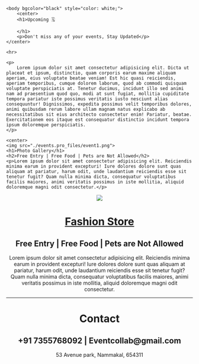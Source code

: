 <!DOCTYPE html>
<!-- saved from url=(0126)file:///C:/Users/sumi2/OneDrive/Desktop/html/html-youtube-tutorial-main/Event%20Management%20HTML%20Project/starter/event.html -->
<html><head><meta http-equiv="Content-Type" content="text/html; charset=UTF-8">
        <title>Events</title>
        <link rel="icon" href="file:///C:/Users/sumi2/OneDrive/Desktop/html/html-youtube-tutorial-main/Event%20Management%20HTML%20Project/starter/img/date.png">
    </head>

    <body bgcolor="black" style="color: white;">
        <center>
        <h1>Upcoming 🗓️

        </h1>
        <p>Don't miss any of your events, Stay Updated</p>
    </center>

    <hr>

    <p>
        Lorem ipsum dolor sit amet consectetur adipisicing elit. Dicta ut placeat et ipsum, distinctio, quam corporis earum maxime aliquam aperiam, eius voluptate beatae veniam! Est hic quasi reiciendis, aperiam temporibus, cumque dolorem laborum, quod ab commodi quisquam voluptate perspiciatis at. Tenetur ducimus, incidunt illo sed animi nam ad praesentium quod quo, modi at sunt fugiat, mollitia cupiditate tempora pariatur iste possimus veritatis iusto nesciunt alias consequuntur! Dignissimos, expedita possimus velit temporibus dolores, animi quibusdam rerum labore ullam magnam natus explicabo ab necessitatibus sit eius architecto consectetur enim! Pariatur, beatae. Exercitationem eos itaque est consequatur distinctio incidunt tempora ipsum doloremque perspiciatis.
    </p>

    <center>
    <img src="./events.pro_files/event1.png">
    <h1>Photo Gallery</h1>
    <h2>Free Entry | Free Food | Pets are Not Allowed</h2>
    <p>Lorem ipsum dolor sit amet consectetur adipisicing elit. Reiciendis minima earum in provident excepturi! Iure dolores dolore sunt quas aliquam at pariatur, harum odit, unde laudantium reiciendis esse sit tenetur fugit? Quam nulla minima dicta, consequatur voluptatibus facilis maiores, animi veritatis possimus in iste mollitia, aliquid doloremque magni odit consectetur.</p>
</center>

<center>
    <img src="./events.pro_files/event2.png">
    <h1>
        <a href="https://www.myntra.com/">Fashion Store</a>
    </h1>    
    <h2>Free Entry | Free Food | Pets are Not Allowed</h2>
    <p>Lorem ipsum dolor sit amet consectetur adipisicing elit. Reiciendis minima earum in provident excepturi! Iure dolores dolore sunt quas aliquam at pariatur, harum odit, unde laudantium reiciendis esse sit tenetur fugit? Quam nulla minima dicta, consequatur voluptatibus facilis maiores, animi veritatis possimus in iste mollitia, aliquid doloremque magni odit consectetur.</p>
    
</center>
<hr>
<center>
<h1>Contact</h1>
<h2>+91 7355768092 | Eventcollab@gmail.com</h2>
<p>53 Avenue park, Nammakal, 654311</p>
</center>



</body></html>
